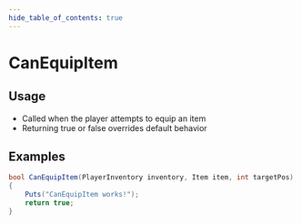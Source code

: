 ```yaml
---
hide_table_of_contents: true
---
```


# CanEquipItem

## Usage

* Called when the player attempts to equip an item
* Returning true or false overrides default behavior

## Examples

```csharp title=""
bool CanEquipItem(PlayerInventory inventory, Item item, int targetPos)
{
    Puts("CanEquipItem works!");
    return true;
}
```
